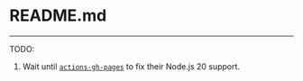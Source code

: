 # README.md

-----------------

TODO:
1. Wait until [`actions-gh-pages`](https://github.com/peaceiris/actions-gh-pages) to fix their Node.js 20 support.

